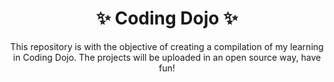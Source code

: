 <h1 align="center"> ✨ Coding Dojo ✨</h1>

<p align="center"> This repository is with the objective of creating a compilation of my learning in Coding Dojo. The projects will be uploaded in an open source way, have fun!</p>
